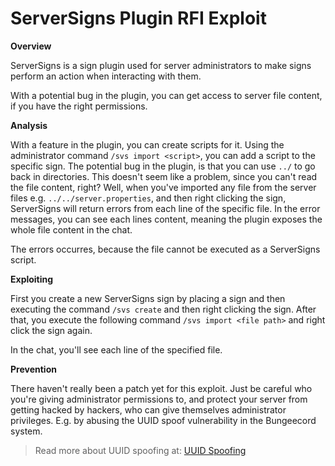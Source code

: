 # ServerSigns Plugin RFI Exploit

**Overview**

ServerSigns is a sign plugin used for server administrators to make signs perform an action when interacting with them.

With a potential bug in the plugin, you can get access to server file content, if you have the right permissions.

**Analysis**

With a feature in the plugin, you can create scripts for it. Using the administrator command `/svs import <script>`, you can add a script to the specific sign. The potential bug in the plugin, is that you can use `../` to go back in directories. This doesn't seem like a problem, since you can't read the file content, right? Well, when you've imported any file from the server files e.g. `../../server.properties`, and then right clicking the sign, ServerSigns will return errors from each line of the specific file. In the error messages, you can see each lines content, meaning the plugin exposes the whole file content in the chat.

The errors occurres, because the file cannot be executed as a ServerSigns script.

**Exploiting**

First you create a new ServerSigns sign by placing a sign and then executing the command `/svs create` and then right clicking the sign. After that, you execute the following command `/svs import <file path>` and right click the sign again.

In the chat, you'll see each line of the specified file.

**Prevention**

There haven't really been a patch yet for this exploit. Just be careful who you're giving administrator permissions to, and protect your server from getting hacked by hackers, who can give themselves administrator privileges. E.g. by abusing the UUID spoof vulnerability in the Bungeecord system.
> Read more about UUID spoofing at: [UUID Spoofing](https://github.com/WodxTV/Griefing-Methods/tree/master/Exploitation/UUID%20Spoofing)
